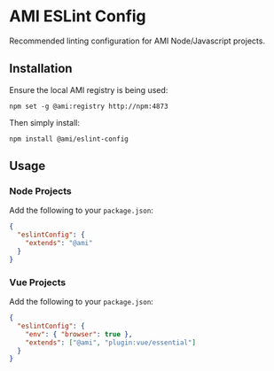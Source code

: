AMI ESLint Config
=================

Recommended linting configuration for AMI Node/Javascript projects.

Installation
------------

Ensure the local AMI registry is being used:

```shell
npm set -g @ami:registry http://npm:4873
```

Then simply install:

```shell
npm install @ami/eslint-config
```

Usage
-----

### Node Projects

Add the following to your `package.json`:

```json
{
  "eslintConfig": {
    "extends": "@ami"
  }
}
```

### Vue Projects

Add the following to your `package.json`:

```json
{
  "eslintConfig": {
    "env": { "browser": true },
    "extends": ["@ami", "plugin:vue/essential"]
  }
}
```
